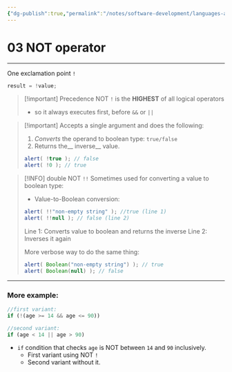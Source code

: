 ```yaml
---
{"dg-publish":true,"permalink":"/notes/software-development/languages-and-frameworks/web-development/front-end/javascript-vanilla/01-basics/09-logical-operators/03-not-operator/","tags":["programming","webdevelopment","frontend","JavaScript"],"created":"2025-07-13T15:24:55.981+08:00"}
---
```


# 03 NOT operator

--- 
One exclamation point `!`
```javascript
result = !value;
```
>[!important] Precedence
>NOT `!` is the __HIGHEST__ of all logical operators
>- so it always executes first, before `&&` or `||`


>[!important] Accepts a single argument and does the following:
>1. _Converts_ the operand to boolean type: `true/false`
>2. Returns the__ inverse__ value.
>```javascript
>alert( !true ); // false
>alert( !0 ); // true
>```

>[!INFO] double NOT `!!`
>Sometimes used for converting a value to boolean type:
>- Value-to-Boolean conversion:
>```javascript
>alert( !!"non-empty string" ); //true (line 1)
>alert( !!null ); // false (line 2)
>```
>Line 1: Converts value to boolean and returns the inverse
>Line 2:  Inverses it again
>
>More verbose way to do the same thing:
>```javascript
>alert( Boolean("non-empty string") ); // true
>alert( Boolean(null) ); // false
>```

---
### More example:

```javascript
//first variant:
if (!(age >= 14 && age <= 90))

//second variant:
if (age < 14 || age > 90)
```
- `if` condition that checks `age` is NOT between `14` and `90` inclusively.
	- First variant using NOT `!`
	- Second variant without it.

